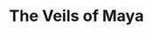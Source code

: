 ---
layout:       post
title:        The Veils of Maya
url:          "/posts/maya.html"
canonical_url: "/posts/maya.html"
redirect_to: /posts/maya.html
---